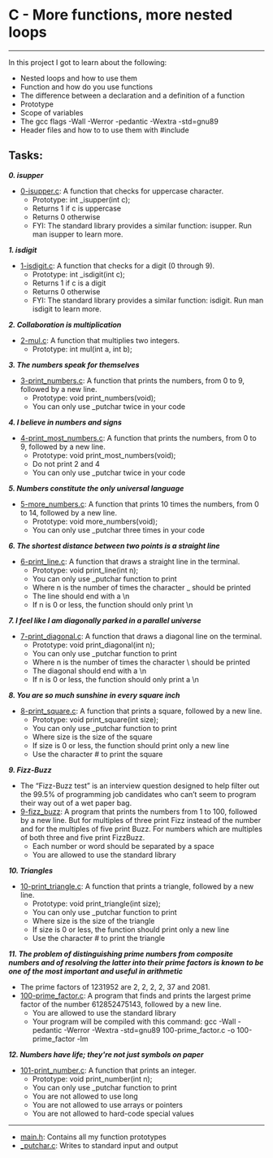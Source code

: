 # C - More functions, more nested loops
***
In this project I got to learn about the following:
* Nested loops and how to use them
* Function and how do you use functions
* The difference between a declaration and a definition of a function
* Prototype
* Scope of variables
* The gcc flags -Wall -Werror -pedantic -Wextra -std=gnu89
* Header files and how to to use them with #include

## Tasks:
_**0. isupper**_
* [0-isupper.c](./0-isupper.c): A function that checks for uppercase character.
   * Prototype: int _isupper(int c);
   * Returns 1 if c is uppercase
   * Returns 0 otherwise
   * FYI: The standard library provides a similar function: isupper. Run man isupper to learn more.

_**1. isdigit**_
* [1-isdigit.c](./1-isdigit.c): A function that checks for a digit (0 through 9).
   * Prototype: int _isdigit(int c);
   * Returns 1 if c is a digit
   * Returns 0 otherwise
   * FYI: The standard library provides a similar function: isdigit. Run man isdigit to learn more.

_**2. Collaboration is multiplication**_
* [2-mul.c](./2-mul.c): A function that multiplies two integers.
   * Prototype: int mul(int a, int b);
    
_**3. The numbers speak for themselves**_
* [3-print_numbers.c](./3-print_numbers.c): A function that prints the numbers, from 0 to 9, followed by a new line.
   * Prototype: void print_numbers(void);
   * You can only use _putchar twice in your code
    
_**4. I believe in numbers and signs**_
* [4-print_most_numbers.c](./4-print_most_numbers.c): A function that prints the numbers, from 0 to 9, followed by a new line.
   * Prototype: void print_most_numbers(void);
   * Do not print 2 and 4
   * You can only use _putchar twice in your code
    
**_5. Numbers constitute the only universal language_**
* [5-more_numbers.c](./5-more_numbers.c): A function that prints 10 times the numbers, from 0 to 14, followed by a new line.
   * Prototype: void more_numbers(void);
   * You can only use _putchar three times in your code

    
_**6. The shortest distance between two points is a straight line**_
* [6-print_line.c](./6-print_line.c): A function that draws a straight line in the terminal.
   * Prototype: void print_line(int n);
   * You can only use _putchar function to print
   * Where n is the number of times the character _ should be printed
   * The line should end with a \n
   * If n is 0 or less, the function should only print \n

_**7. I feel like I am diagonally parked in a parallel universe**_
* [7-print_diagonal.c](./7-print_diagonal.c): A function that draws a diagonal line on the terminal.
   * Prototype: void print_diagonal(int n);
   * You can only use _putchar function to print
   * Where n is the number of times the character \ should be printed
   * The diagonal should end with a \n
   * If n is 0 or less, the function should only print a \n

**_8. You are so much sunshine in every square inch_**
* [8-print_square.c](./8-print_square.c): A function that prints a square, followed by a new line.
   * Prototype: void print_square(int size);
   * You can only use _putchar function to print
   * Where size is the size of the square
   * If size is 0 or less, the function should print only a new line
   * Use the character # to print the square

**_9. Fizz-Buzz_**
   * The “Fizz-Buzz test” is an interview question designed to help filter out the 99.5% of programming job candidates who can’t seem to program their way out of a wet paper bag.
* [9-fizz_buzz](./9-fizz_buzz): A program that prints the numbers from 1 to 100, followed by a new line. But for multiples of three print Fizz instead of the number and for the multiples of five print Buzz. For numbers which are multiples of both three and five print FizzBuzz.
   * Each number or word should be separated by a space
   * You are allowed to use the standard library
    
**_10. Triangles_**
* [10-print_triangle.c](./10-print_triangle.c): A function that prints a triangle, followed by a new line.
   * Prototype: void print_triangle(int size);
   * You can only use _putchar function to print
   * Where size is the size of the triangle
   * If size is 0 or less, the function should print only a new line
   * Use the character # to print the triangle

_**11. The problem of distinguishing prime numbers from composite numbers and of resolving the latter into their prime factors is known to be one of the most important and useful in arithmetic**_
   * The prime factors of 1231952 are 2, 2, 2, 2, 37 and 2081.
* [100-prime_factor.c](./100-prime_factor.c): A program that finds and prints the largest prime factor of the number 612852475143, followed by a new line.
   * You are allowed to use the standard library
   * Your program will be compiled with this command: gcc -Wall -pedantic -Werror -Wextra -std=gnu89 100-prime_factor.c -o 100-prime_factor -lm

**_12. Numbers have life; they're not just symbols on paper_**
* [101-print_number.c](./101-print_number.c): A function that prints an integer.
   * Prototype: void print_number(int n);
   * You can only use _putchar function to print
   * You are not allowed to use long
   * You are not allowed to use arrays or pointers
   * You are not allowed to hard-code special values
***
* [main.h](./main.h): Contains all my function prototypes
* [_putchar.c](./_putchar.c): Writes to standard input and output
